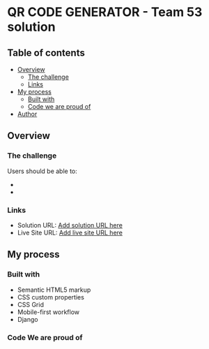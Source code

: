 # QR CODE GENERATOR - Team 53 solution


## Table of contents

- [Overview](#overview)
  - [The challenge](#the-challenge)
  - [Links](#links)
- [My process](#my-process)
  - [Built with](#built-with)
  - [Code we are proud of](#code-we-are-proud-of)
- [Author](#author)



## Overview

### The challenge

Users should be able to:

- 
- 


### Links

- Solution URL: [Add solution URL here](https://your-solution-url.com)
- Live Site URL: [Add live site URL here](https://your-live-site-url.com)

## My process

### Built with

- Semantic HTML5 markup
- CSS custom properties
- CSS Grid
- Mobile-first workflow
- Django


### Code We are proud of

```HTML


```

```CSS

```

```JS

```

```Python

```
